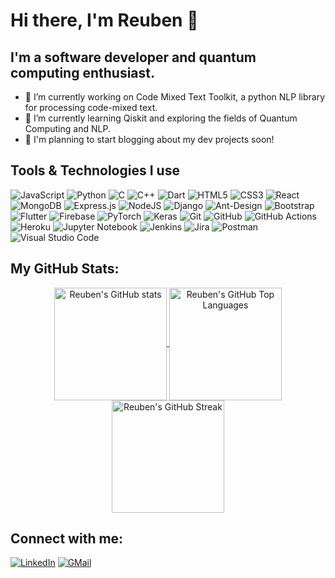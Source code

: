 # Hi there, I'm Reuben 👋

<!--
**Reuben27/Reuben27** is a ✨ _special_ ✨ repository because its `README.md` (this file) appears on your GitHub profile. -->

## I'm a software developer and quantum computing enthusiast.

- 🔭 I’m currently working on Code Mixed Text Toolkit, a python NLP library for processing code-mixed text.
- 🌱 I’m currently learning Qiskit and exploring the fields of Quantum Computing and NLP.
- 🎯 I'm planning to start blogging about my dev projects soon!

<!--
- 👯 I’m looking to collaborate on ...
- 🤔 I’m looking for help with ...
- 💬 Ask me about ...
- 📫 How to reach me: ...
- 😄 Pronouns: ...
- ⚡ Fun fact: ...
--> 

## Tools & Technologies I use
![JavaScript](https://img.shields.io/badge/javascript-%23323330.svg?style=for-the-badge&logo=javascript&logoColor=%23F7DF1E)
![Python](https://img.shields.io/badge/python-3670A0?style=for-the-badge&logo=python&logoColor=ffdd54)
![C](https://img.shields.io/badge/c-%2300599C.svg?style=for-the-badge&logo=c&logoColor=white)
![C++](https://img.shields.io/badge/c++-%2300599C.svg?style=for-the-badge&logo=c%2B%2B&logoColor=white)
![Dart](https://img.shields.io/badge/dart-%230175C2.svg?style=for-the-badge&logo=dart&logoColor=white)
![HTML5](https://img.shields.io/badge/html5-%23E34F26.svg?style=for-the-badge&logo=html5&logoColor=white)
![CSS3](https://img.shields.io/badge/css3-%231572B6.svg?style=for-the-badge&logo=css3&logoColor=white)
![React](https://img.shields.io/badge/react-%2320232a.svg?style=for-the-badge&logo=react&logoColor=%2361DAFB)
![MongoDB](https://img.shields.io/badge/MongoDB-%234ea94b.svg?style=for-the-badge&logo=mongodb&logoColor=white)
![Express.js](https://img.shields.io/badge/express.js-%23404d59.svg?style=for-the-badge&logo=express&logoColor=%2361DAFB)
![NodeJS](https://img.shields.io/badge/node.js-6DA55F?style=for-the-badge&logo=node.js&logoColor=white)
![Django](https://img.shields.io/badge/django-%23092E20.svg?style=for-the-badge&logo=django&logoColor=white)
![Ant-Design](https://img.shields.io/badge/-AntDesign-%230170FE?style=for-the-badge&logo=ant-design&logoColor=white)
![Bootstrap](https://img.shields.io/badge/bootstrap-%23563D7C.svg?style=for-the-badge&logo=bootstrap&logoColor=white)
![Flutter](https://img.shields.io/badge/Flutter-%2302569B.svg?style=for-the-badge&logo=Flutter&logoColor=white)
![Firebase](https://img.shields.io/badge/firebase-%23039BE5.svg?style=for-the-badge&logo=firebase)
![PyTorch](https://img.shields.io/badge/PyTorch-%23EE4C2C.svg?style=for-the-badge&logo=PyTorch&logoColor=white)
![Keras](https://img.shields.io/badge/Keras-%23D00000.svg?style=for-the-badge&logo=Keras&logoColor=white)
![Git](https://img.shields.io/badge/git-%23F05033.svg?style=for-the-badge&logo=git&logoColor=white)
![GitHub](https://img.shields.io/badge/github-%23121011.svg?style=for-the-badge&logo=github&logoColor=white)
![GitHub Actions](https://img.shields.io/badge/github%20actions-%232671E5.svg?style=for-the-badge&logo=githubactions&logoColor=white)
![Heroku](https://img.shields.io/badge/heroku-%23430098.svg?style=for-the-badge&logo=heroku&logoColor=white)
![Jupyter Notebook](https://img.shields.io/badge/jupyter-%23FA0F00.svg?style=for-the-badge&logo=jupyter&logoColor=white)
![Jenkins](https://img.shields.io/badge/jenkins-%232C5263.svg?style=for-the-badge&logo=jenkins&logoColor=white)
![Jira](https://img.shields.io/badge/jira-%230A0FFF.svg?style=for-the-badge&logo=jira&logoColor=white)
![Postman](https://img.shields.io/badge/Postman-FF6C37?style=for-the-badge&logo=postman&logoColor=white)
![Visual Studio Code](https://img.shields.io/badge/Visual%20Studio%20Code-0078d7.svg?style=for-the-badge&logo=visual-studio-code&logoColor=white)

## My GitHub Stats:
<p align="center">
  <a href="https://github.com/Reuben27/">
    <img height="180em" align="center" src="https://github-readme-stats.vercel.app/api?username=Reuben27&show_icons=true&locale=en" alt="Reuben's GitHub stats" />
  </a> 
  
  <a href="https://github.com/Reuben27/">
    <img height="180em" align="center" src="https://github-readme-stats.vercel.app/api/top-langs/?username=Reuben27&layout=compact&langs_count=8&locale=en&exclude_repo=CMTT-LID" alt="Reuben's GitHub Top Languages"/>
  </a>
  
  <a href="https://github.com/Reuben27/">
    <img height="180em" align="center" src="https://github-readme-streak-stats.herokuapp.com/?user=Reuben27&locale=en&date_format=d%20F,%20Y" alt="Reuben's GitHub Streak" />
  </a>
</p>

## Connect with me:
[![LinkedIn](https://img.shields.io/badge/LinkedIn-0077B5?style=for-the-badge&logo=linkedin&logoColor=white)](https://www.linkedin.com/in/reuben-devanesan/)
[![GMail](https://img.shields.io/badge/Gmail-D14836?style=for-the-badge&logo=gmail&logoColor=white)](mailto:reuben.sd@iitgn.ac.in)
